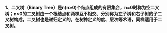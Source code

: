 #### 1、二叉树（Binary Tree）是n(n≥0)个结点组成的有限集合，n=0时称为空二叉树；n>0的二叉树由一个根结点和两棵互不相交、分别称为左子树和右子树的子二叉树构成，二叉树也是递归定义的，在树种定义的度、层次等术语，同样适用于二叉树。
